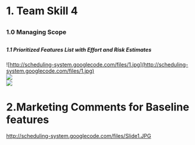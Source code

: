 
# 1. Team Skill 4 #
## <h3> 1.0 Managing Scope</h3> ##
## <h5> 1.1 Prioritized Features List with Effort and Risk Estimates</h5> ##
![http://scheduling-system.googlecode.com/files/1.jpg](http://scheduling-system.googlecode.com/files/1.jpg)
<br>
<img src='http://scheduling-system.googlecode.com/files/optional.png' />
<br>
<img src='http://scheduling-system.googlecode.com/files/baseline.png' />
<h1>2.Marketing Comments for Baseline features</h1>
<a href='http://scheduling-system.googlecode.com/files/Slide1.JPG'>http://scheduling-system.googlecode.com/files/Slide1.JPG</a>